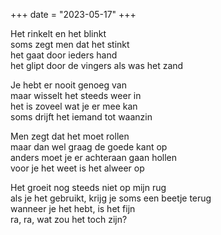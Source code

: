 +++
date = "2023-05-17"
+++

Het rinkelt en het blinkt \
soms zegt men dat het stinkt \
het gaat door ieders hand \
het glipt door de vingers als was het zand

Je hebt er nooit genoeg van \
maar wisselt het steeds weer in \
het is zoveel wat je er mee kan \
soms drijft het iemand tot waanzin

Men zegt dat het moet rollen \
maar dan wel graag de goede kant op  \
anders moet je er achteraan gaan hollen \
voor je het weet is het alweer op

Het groeit nog steeds niet op mijn rug \
als je het gebruikt, krijg je soms een beetje terug \
wanneer je het hebt, is het fijn \
ra, ra, wat zou het toch zijn? 
